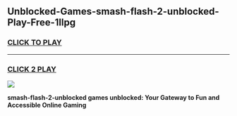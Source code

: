 
## Unblocked-Games-smash-flash-2-unblocked-Play-Free-1llpg
<h3>
<a href="https://premium76.site?title=smash-flash-2-unblocked&ref=18A1">CLICK TO PLAY</a></h3>
<hr>

<h3>
<a href="https://premium76.site?title=smash-flash-2-unblocked&ref=18A1">CLICK 2 PLAY</a>
  
</h3>

<a href="https://premium76.site?title=smash-flash-2-unblocked&ref=18A1"><img src="https://clearcache.store/games.png"></a>


**smash-flash-2-unblocked games unblocked: Your Gateway to Fun and Accessible Online Gaming**
